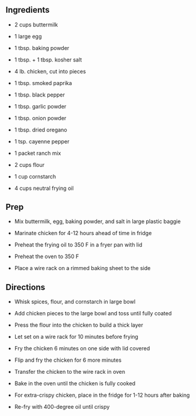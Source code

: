 # 

## Ingredients

- 2 cups buttermilk

- 1 large egg

- 1 tbsp. baking powder

- 1 tbsp. + 1 tbsp. kosher salt

- 4 lb. chicken, cut into pieces

- 1 tbsp. smoked paprika

- 1 tbsp. black pepper

- 1 tbsp. garlic powder

- 1 tbsp. onion powder

- 1 tbsp. dried oregano

- 1 tsp. cayenne pepper

- 1 packet ranch mix

- 2 cups flour

- 1 cup cornstarch

- 4 cups neutral frying oil

## Prep

- Mix buttermilk, egg, baking powder, and salt in large plastic baggie

- Marinate chicken for 4-12 hours ahead of time in fridge

- Preheat the frying oil to 350 F in a fryer pan with lid

- Preheat the oven to 350 F

- Place a wire rack on a rimmed baking sheet to the side

## Directions

- Whisk spices, flour, and cornstarch in large bowl

- Add chicken pieces to the large bowl and toss until fully coated

- Press the flour into the chicken to build a thick layer

- Let set on a wire rack for 10 minutes before frying

- Fry the chicken 6 minutes on one side with lid covered

- Flip and fry the chicken for 6 more minutes

- Transfer the chicken to the wire rack in oven

- Bake in the oven until the chicken is fully cooked

- For extra-crispy chicken, place in the fridge for 1-12 hours after
    baking

- Re-fry with 400-degree oil until crispy
